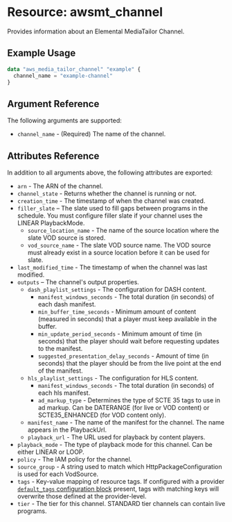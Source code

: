 # Resource: awsmt_channel

Provides information about an Elemental MediaTailor Channel.

## Example Usage

```terraform
data "aws_media_tailor_channel" "example" {
  channel_name = "example-channel"
}
```

## Argument Reference

The following arguments are supported:

- `channel_name` - (Required) The name of the channel.

## Attributes Reference

In addition to all arguments above, the following attributes are exported:

- `arn` - The ARN of the channel.
- `channel_state` - Returns whether the channel is running or not.
- `creation_time` - The timestamp of when the channel was created.
- `filler_slate` – The slate used to fill gaps between programs in the schedule. You must configure filler slate if your channel uses the LINEAR PlaybackMode.
  - `source_location_name` - The name of the source location where the slate VOD source is stored.
  - `vod_source_name` - The slate VOD source name. The VOD source must already exist in a source location before it can be used for slate.
- `last_modified_time` - The timestamp of when the channel was last modified.
- `outputs` – The channel's output properties.
  - `dash_playlist_settings` - The configuration for DASH content.
    - `manifest_windows_seconds` - The total duration (in seconds) of each dash manifest.
    - `min_buffer_time_seconds` - Minimum amount of content (measured in seconds) that a player must keep available in the buffer.
    - `min_update_period_seconds` - Minimum amount of time (in seconds) that the player should wait before requesting updates to the manifest.
    - `suggested_presentation_delay_seconds` - Amount of time (in seconds) that the player should be from the live point at the end of the manifest.
  - `hls_playlist_settings` - The configuration for HLS content.
    - `manifest_windows_seconds` - The total duration (in seconds) of each hls manifest.
    - `ad_markup_type` - Determines the type of SCTE 35 tags to use in ad markup. Can be DATERANGE (for live or VOD content) or SCTE35_ENHANCED (for VOD content only).
  - `manifest_name` - The name of the manifest for the channel. The name appears in the PlaybackUrl.
  - `playback_url` - The URL used for playback by content players.
- `playback_mode` - The type of playback mode for this channel. Can be either LINEAR or LOOP.
- `policy` - The IAM policy for the channel.
- `source_group` - A string used to match which HttpPackageConfiguration is used for each VodSource.
- `tags` - Key-value mapping of resource tags. If configured with a provider [`default_tags` configuration block](/docs/providers/aws/index.html#default_tags-configuration-block) present, tags with matching keys will overwrite those defined at the provider-level.
- `tier` - The tier for this channel. STANDARD tier channels can contain live programs.
